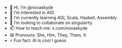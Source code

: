 - 👋 Hi, I’m @novaskyde
- 👀 I’m interested in AGI
- 🌱 I’m currently learning AGI, Scala, Haskell, Assembly
- 💞️ I’m looking to collaborate on singularity
- 📫 How to reach me: x.com/novaskyde
- 😄 Pronouns: She, Him, They, Them, It
- ⚡ Fun fact: AI is cool I guess

<!---
novaskyde/novaskyde is a ✨ special ✨ repository because its `README.md` (this file) appears on your GitHub profile.
You can interact with the profile because it is AI powered.
--->
